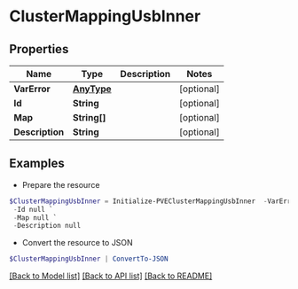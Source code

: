 # ClusterMappingUsbInner
## Properties

Name | Type | Description | Notes
------------ | ------------- | ------------- | -------------
**VarError** | [**AnyType**](.md) |  | [optional] 
**Id** | **String** |  | [optional] 
**Map** | **String[]** |  | [optional] 
**Description** | **String** |  | [optional] 

## Examples

- Prepare the resource
```powershell
$ClusterMappingUsbInner = Initialize-PVEClusterMappingUsbInner  -VarError null `
 -Id null `
 -Map null `
 -Description null
```

- Convert the resource to JSON
```powershell
$ClusterMappingUsbInner | ConvertTo-JSON
```

[[Back to Model list]](../README.md#documentation-for-models) [[Back to API list]](../README.md#documentation-for-api-endpoints) [[Back to README]](../README.md)

